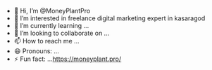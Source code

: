 - 👋 Hi, I’m @MoneyPlantPro
- 👀 I’m interested in freelance digital marketing expert in kasaragod
- 🌱 I’m currently learning ...
- 💞️ I’m looking to collaborate on ...
- 📫 How to reach me ...
- 😄 Pronouns: ...
- ⚡ Fun fact: ...https://moneyplant.pro/

<!---
MoneyPlantPro/MoneyPlantPro is a ✨ special ✨ repository because its `README.md` (this file) appears on your GitHub profile.
You can click the Preview link to take a look at your changes.
--->
